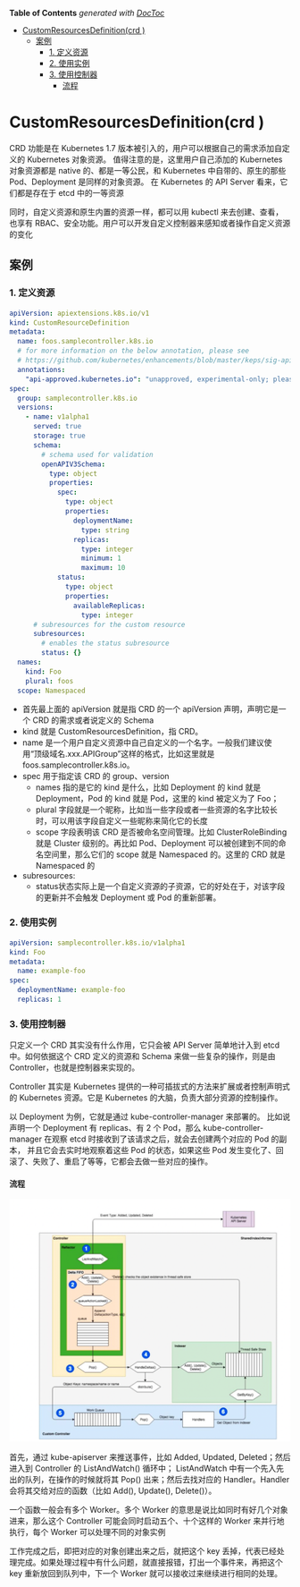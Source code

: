 <!-- START doctoc generated TOC please keep comment here to allow auto update -->
<!-- DON'T EDIT THIS SECTION, INSTEAD RE-RUN doctoc TO UPDATE -->
**Table of Contents**  *generated with [DocToc](https://github.com/thlorenz/doctoc)*

- [CustomResourcesDefinition(crd )](#customresourcesdefinitioncrd-)
  - [案例](#%E6%A1%88%E4%BE%8B)
    - [1. 定义资源](#1-%E5%AE%9A%E4%B9%89%E8%B5%84%E6%BA%90)
    - [2. 使用实例](#2-%E4%BD%BF%E7%94%A8%E5%AE%9E%E4%BE%8B)
    - [3. 使用控制器](#3-%E4%BD%BF%E7%94%A8%E6%8E%A7%E5%88%B6%E5%99%A8)
      - [流程](#%E6%B5%81%E7%A8%8B)

<!-- END doctoc generated TOC please keep comment here to allow auto update -->

# CustomResourcesDefinition(crd )

CRD 功能是在 Kubernetes 1.7 版本被引入的，用户可以根据自己的需求添加自定义的 Kubernetes 对象资源。
值得注意的是，这里用户自己添加的 Kubernetes 对象资源都是 native 的、都是一等公民，和 Kubernetes 中自带的、原生的那些 Pod、Deployment 是同样的对象资源。
在 Kubernetes 的 API Server 看来，它们都是存在于 etcd 中的一等资源

同时，自定义资源和原生内置的资源一样，都可以用 kubectl  来去创建、查看，也享有 RBAC、安全功能。用户可以开发自定义控制器来感知或者操作自定义资源的变化

## 案例
### 1. 定义资源
```yaml
apiVersion: apiextensions.k8s.io/v1
kind: CustomResourceDefinition
metadata:
  name: foos.samplecontroller.k8s.io
  # for more information on the below annotation, please see
  # https://github.com/kubernetes/enhancements/blob/master/keps/sig-api-machinery/2337-k8s.io-group-protection/README.md
  annotations:
    "api-approved.kubernetes.io": "unapproved, experimental-only; please get an approval from Kubernetes API reviewers if you're trying to develop a CRD in the *.k8s.io or *.kubernetes.io groups"
spec:
  group: samplecontroller.k8s.io
  versions:
    - name: v1alpha1
      served: true
      storage: true
      schema:
        # schema used for validation
        openAPIV3Schema:
          type: object
          properties:
            spec:
              type: object
              properties:
                deploymentName:
                  type: string
                replicas:
                  type: integer
                  minimum: 1
                  maximum: 10
            status:
              type: object
              properties:
                availableReplicas:
                  type: integer
      # subresources for the custom resource
      subresources:
        # enables the status subresource
        status: {}
  names:
    kind: Foo
    plural: foos
  scope: Namespaced
```
- 首先最上面的 apiVersion 就是指 CRD 的一个 apiVersion 声明，声明它是一个 CRD 的需求或者说定义的 Schema
- kind 就是 CustomResourcesDefinition，指 CRD。
- name 是一个用户自定义资源中自己自定义的一个名字。一般我们建议使用“顶级域名.xxx.APIGroup”这样的格式，比如这里就是 foos.samplecontroller.k8s.io。
- spec 用于指定该 CRD 的 group、version
    - names 指的是它的 kind 是什么，比如 Deployment 的 kind 就是 Deployment，Pod 的 kind 就是 Pod，这里的 kind 被定义为了 Foo；
    - plural 字段就是一个昵称，比如当一些字段或者一些资源的名字比较长时，可以用该字段自定义一些昵称来简化它的长度
    - scope 字段表明该 CRD 是否被命名空间管理。比如 ClusterRoleBinding 就是 Cluster 级别的。再比如 Pod、Deployment 可以被创建到不同的命名空间里，那么它们的 scope 就是 Namespaced 的。这里的 CRD 就是 Namespaced 的
- subresources: 
    - status状态实际上是一个自定义资源的子资源，它的好处在于，对该字段的更新并不会触发 Deployment 或 Pod 的重新部署。
### 2. 使用实例
```yaml
apiVersion: samplecontroller.k8s.io/v1alpha1
kind: Foo
metadata:
  name: example-foo
spec:
  deploymentName: example-foo
  replicas: 1

```


### 3. 使用控制器

只定义一个 CRD 其实没有什么作用，它只会被 API Server 简单地计入到 etcd 中。如何依据这个 CRD 定义的资源和 Schema 来做一些复杂的操作，则是由 Controller，也就是控制器来实现的。

Controller 其实是 Kubernetes 提供的一种可插拔式的方法来扩展或者控制声明式的 Kubernetes 资源。它是 Kubernetes 的大脑，负责大部分资源的控制操作。

以 Deployment 为例，它就是通过 kube-controller-manager 来部署的。
比如说声明一个 Deployment 有 replicas、有 2 个 Pod，那么 kube-controller-manager 在观察 etcd 时接收到了该请求之后，就会去创建两个对应的 Pod 的副本，
并且它会去实时地观察着这些 Pod 的状态，如果这些 Pod 发生变化了、回滚了、失败了、重启了等等，它都会去做一些对应的操作。

#### 流程
![](.crd_images/controller_process.png)

首先，通过 kube-apiserver 来推送事件，比如 Added, Updated, Deleted；然后进入到 Controller 的 ListAndWatch() 循环中；
ListAndWatch 中有一个先入先出的队列，在操作的时候就将其 Pop() 出来；然后去找对应的 Handler。Handler 会将其交给对应的函数（比如 Add(), Update(), Delete()）。

一个函数一般会有多个 Worker。多个 Worker 的意思是说比如同时有好几个对象进来，那么这个 Controller 可能会同时启动五个、十个这样的 Worker 来并行地执行，每个 Worker 可以处理不同的对象实例

工作完成之后，即把对应的对象创建出来之后，就把这个 key 丢掉，代表已经处理完成。如果处理过程中有什么问题，就直接报错，打出一个事件来，再把这个 key 重新放回到队列中，下一个 Worker 就可以接收过来继续进行相同的处理。

